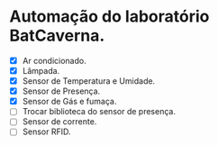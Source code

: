 # Automação do laboratório BatCaverna.

- [x] Ar condicionado.
- [x] Lâmpada.
- [x] Sensor de Temperatura e Umidade.
- [x] Sensor de Presença.
- [x] Sensor de Gás e fumaça.
- [ ] Trocar biblioteca do sensor de presença.
- [ ] Sensor de corrente.
- [ ] Sensor RFID.
